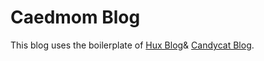 # Caedmom Blog

This blog uses the boilerplate of [Hux Blog](https://github.com/Huxpro/huxpro.github.io)&
[Candycat Blog](https://github.com/candycat1992/candycat1992.github.io).
